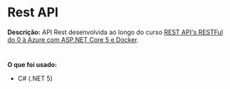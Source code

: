 # Rest API

**Descrição:** API Rest desenvolvida ao longo do curso [REST API's RESTFul do 0 à Azure com ASP.NET Core 5 e Docker](https://www.udemy.com/course/restful-apis-do-0-a-nuvem-com-aspnet-core-e-docker/).
#
**O que foi usado:**
- C# (.NET 5)
